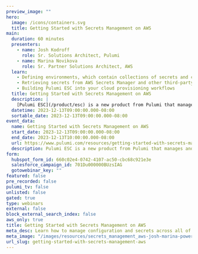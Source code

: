 ```yaml
---
preview_image: ""
hero:
  image: /icons/containers.svg
  title: Getting Started with Secrets Management on AWS
main:
  duration: 60 minutes
  presenters:
    - name: Josh Kodroff
      role: Sr. Solutions Architect, Pulumi
    - name: Marina Novikova
      role: Sr. Partner Solutions Architect, AWS
  learn:
    - Defining environments, which contain collections of secrets and configuration
    - Retrieving secrets from AWS Secrets Manager and other third-party sources
    - Building Pulumi ESC into your cloud provisioning workflows
  title: Getting Started with Secrets Management on AWS
  description: |
    [Pulumi ESC](/product/esc) is a new product from Pulumi that manages and tames secrets and configuration complexity across all of your cloud infrastructure and application environments. Pulumi ESC is a new category of configuration-as-code product that enables teams to aggregate secrets and configurations from many sources, manage hierarchical collections of configurations and secrets (“environments”), and consume those configurations and secrets from a variety of different infrastructure and application services.
  datetime: 2023-12-13T09:00:00.000-08:00
  sortable_date: 2023-12-13T09:00:00.000-08:00
event_data:
  name: Getting Started with Secrets Management on AWS
  start_date: 2023-12-13T09:00:00.000-08:00
  end_date: 2023-12-13T10:00:00.000-08:00
  url: https://www.pulumi.com/resources/getting-started-with-secrets-management-aws
  description: Pulumi ESC is a new product from Pulumi that manages and tames secrets and configuration complexity across all of your cloud infrastructure and application environments. Pulumi ESC is a new category of configuration-as-code product that enables teams to aggregate secrets and configurations from many sources, manage hierarchical collections of configurations and secrets (“environments”), and consume those configurations and secrets from a variety of different infrastructure and application services.
form:
  hubspot_form_id: 660c02e4-0742-4107-ac50-cbc68c921e3e
  salesforce_campaign_id: 701Du000000BUzsIAG
  gotowebinar_key: ""
featured: false
pre_recorded: false
pulumi_tv: false
unlisted: false
gated: true
type: webinars
external: false
block_external_search_index: false
aws_only: true
title: Getting Started with Secrets Management on AWS
meta_desc: Learn how to manage configuration and secrets across all of your AWS environments with Pulumi ESC and AWS Secrets Manager.
meta_image: "/images/resources/secrets_management_aws-josh-marina-powered.png"
url_slug: getting-started-with-secrets-management-aws
---
```

